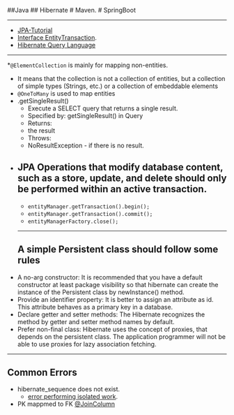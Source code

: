 ##Java ## Hibernate # Maven. # SpringBoot

---
* [JPA-Tutorial](https://github.com/RameshMF/JPA-Tutorial)
* [Interface EntityTransaction](https://www.objectdb.com/api/java/jpa/EntityTransaction).
* [Hibernate Query Language](https://www.tutorialspoint.com/hibernate/hibernate_query_language.htm)
---
*`@ElementCollection` is mainly for mapping non-entities.
   * It means that the collection is not a collection of entities, but a collection of simple types (Strings, etc.) or a collection of  embeddable elements 
* `@OneToMany` is used to map entities
* .getSingleResult()
   * Execute a SELECT query that returns a single result.
   *  Specified by: getSingleResult() in Query
   *   Returns:
   *   the result
   *  Throws:
   * NoResultException - if there is no result.
* JPA  Operations that modify database content, such as a store, update, and delete should only be performed within an active transaction.
  	---
  - `entityManager.getTransaction().begin();`
  - `entityManager.getTransaction().commit();`
  - `entityManagerFactory.close();`
  ---
  A simple Persistent class should follow some rules
  ----
* A no-arg constructor: It is recommended that you have a default constructor at least package visibility so that hibernate can create the   instance of the Persistent class by newInstance() method.
* Provide an identifier property: It is better to assign an attribute as id. This attribute behaves as a primary key in a database.
* Declare getter and setter methods: The Hibernate recognizes the method by getter and setter method names by default.
* Prefer non-final class: Hibernate uses the concept of proxies, that depends on the persistent class. The application programmer will not be able to use proxies for lazy association fetching.


---
Common Errors
---
 * hibernate_sequence  does not exist. 
    * [error performing isolated work](https://coderanch.com/t/487173/databases/hibernate-sequence-exist).
 * PK mappmed to FK [@JoinColumn](https://stackoverflow.com/questions/11938253/whats-the-difference-between-joincolumn-and-mappedby-when-using-a-jpa-onetoma)
